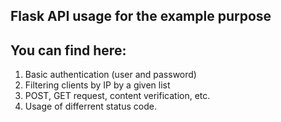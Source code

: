 Flask API usage for the example purpose
------------

You can find here:
------------

1. Basic authentication (user and password)
2. Filtering clients by IP by a given list
3. POST, GET request, content verification, etc.
4. Usage of differrent status code.

